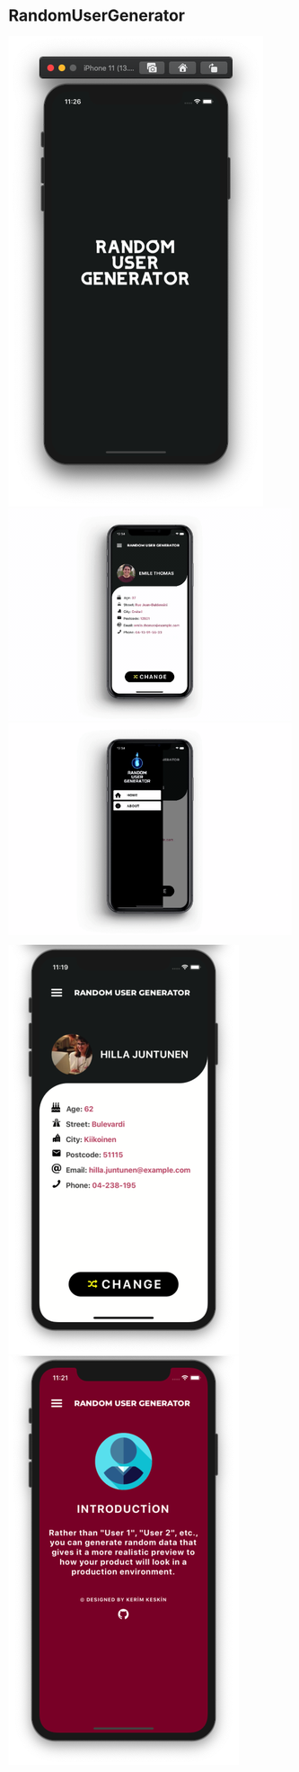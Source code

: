 # RandomUserGenerator
![GitHub Logo](/images/--splash.png)
![GitHub Logo](/images/-1.gif)
![GitHub Logo](/images/-2.gif)



<p float="left">
  <img src="/images/--3.png"  />
  <img src="/images/--4.png"  /> 
  
